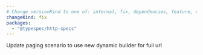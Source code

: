 ```yaml
---
# Change versionKind to one of: internal, fix, dependencies, feature, deprecation, breaking
changeKind: fix
packages:
  - "@typespec/http-specs"
---
```


Update paging scenario to use new dynamic builder for full url
